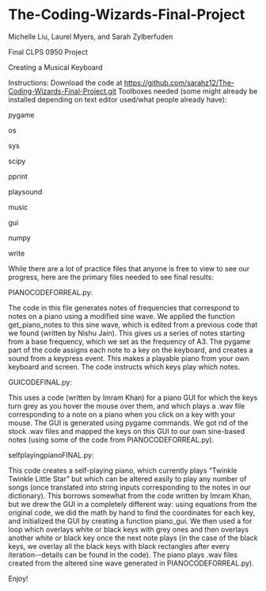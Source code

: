 # The-Coding-Wizards-Final-Project
Michelle Liu, Laurel Myers, and Sarah Zylberfuden

Final CLPS 0950 Project

Creating a Musical Keyboard

Instructions: 
Download the code at https://github.com/sarahz12/The-Coding-Wizards-Final-Project.git
Toolboxes needed (some might already be installed depending on text editor used/what people already have): 

pygame

os 

sys

scipy

pprint

playsound

music

gui

numpy

write 

While there are a lot of practice files that anyone is free to view to see our progress, here are the primary files needed to see final results: 

PIANOCODEFORREAL.py: 

The code in this file generates notes of frequencies that correspond to notes on a piano using a modified sine wave. We applied the function get_piano_notes to this sine wave, which is edited from a previous code that we found (written by Nishu Jain). This gives us a series of notes starting from a base frequency, which we set as the frequency of A3. 
The pygame part of the code assigns each note to a key on the keyboard, and creates a sound from a keypress event. This makes a playable piano from your own keyboard and screen. The code instructs which keys play which notes. 

GUICODEFINAL.py:

This uses a code (written by Imram Khan) for a piano GUI for which the keys turn grey as you hover the mouse over them, and which plays a .wav file corresponding to a note on a piano when you click on a key with your mouse. The GUI is generated using pygame commands. We got rid of the stock .wav files and mapped the keys on this GUI to our own sine-based notes (using some of the code from PIANOCODEFORREAL.py). 

selfplayingpianoFINAL.py:

This code creates a self-playing piano, which currently plays “Twinkle Twinkle Little Star”  but which can be altered easily to play any number of songs (once translated into string inputs corresponding to the notes in our dictionary). This borrows somewhat from the code written by Imram Khan, but we drew the GUI in a completely different way: using equations from the original code, we did the math by hand to find the coordinates for each key, and initialized the GUI by creating a function piano_gui. We then used a for loop which overlays white or black keys with grey ones and then overlays another white or black key once the next note plays (in the case of the black keys, we overlay all the black keys with black rectangles after every iteration--details can be found in the code). The piano plays .wav files created from the altered sine wave generated in PIANOCODEFORREAL.py).


Enjoy!
